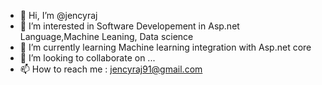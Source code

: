 - 👋 Hi, I’m @jencyraj
- 👀 I’m interested in Software Developement in Asp.net Language,Machine Leaning, Data science
- 🌱 I’m currently learning Machine learning integration with Asp.net core
- 💞️ I’m looking to collaborate on ...
- 📫 How to reach me  : jencyraj91@gmail.com

<!---
jencyraj/jencyraj is a ✨ special ✨ repository because its `README.md` (this file) appears on your GitHub profile.
You can click the Preview link to take a look at your changes.
--->
